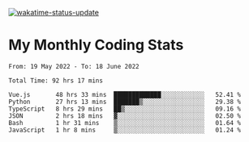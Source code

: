 [![wakatime-status-update](https://github.com/noopurphalak/noopurphalak/workflows/wakatime-status-update/badge.svg)](https://github.com/noopurphalak/noopurphalak/actions/workflows/main.yml)

# My Monthly Coding Stats

<!--START_SECTION:waka-->

```text
From: 19 May 2022 - To: 18 June 2022

Total Time: 92 hrs 17 mins

Vue.js       48 hrs 33 mins  █████████████░░░░░░░░░░░░   52.41 %
Python       27 hrs 13 mins  ███████▒░░░░░░░░░░░░░░░░░   29.38 %
TypeScript   8 hrs 29 mins   ██▒░░░░░░░░░░░░░░░░░░░░░░   09.16 %
JSON         2 hrs 18 mins   ▓░░░░░░░░░░░░░░░░░░░░░░░░   02.50 %
Bash         1 hr 31 mins    ▒░░░░░░░░░░░░░░░░░░░░░░░░   01.64 %
JavaScript   1 hr 8 mins     ▒░░░░░░░░░░░░░░░░░░░░░░░░   01.24 %
```

<!--END_SECTION:waka-->
